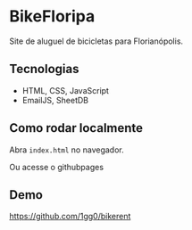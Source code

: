 # BikeFloripa

Site de aluguel de bicicletas para Florianópolis.

## Tecnologias

- HTML, CSS, JavaScript
- EmailJS, SheetDB

## Como rodar localmente

Abra `index.html` no navegador.

Ou acesse o githubpages

## Demo

https://github.com/1gg0/bikerent
